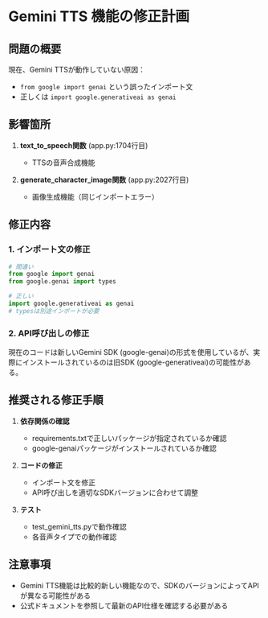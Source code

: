 # Gemini TTS 機能の修正計画

## 問題の概要

現在、Gemini TTSが動作していない原因：
- `from google import genai` という誤ったインポート文
- 正しくは `import google.generativeai as genai`

## 影響箇所

1. **text_to_speech関数** (app.py:1704行目)
   - TTSの音声合成機能

2. **generate_character_image関数** (app.py:2027行目)
   - 画像生成機能（同じインポートエラー）

## 修正内容

### 1. インポート文の修正

```python
# 間違い
from google import genai
from google.genai import types

# 正しい
import google.generativeai as genai
# typesは別途インポートが必要
```

### 2. API呼び出しの修正

現在のコードは新しいGemini SDK (google-genai)の形式を使用しているが、実際にインストールされているのは旧SDK (google-generativeai)の可能性がある。

## 推奨される修正手順

1. **依存関係の確認**
   - requirements.txtで正しいパッケージが指定されているか確認
   - google-genaiパッケージがインストールされているか確認

2. **コードの修正**
   - インポート文を修正
   - API呼び出しを適切なSDKバージョンに合わせて調整

3. **テスト**
   - test_gemini_tts.pyで動作確認
   - 各音声タイプでの動作確認

## 注意事項

- Gemini TTS機能は比較的新しい機能なので、SDKのバージョンによってAPIが異なる可能性がある
- 公式ドキュメントを参照して最新のAPI仕様を確認する必要がある